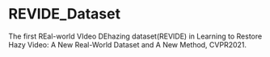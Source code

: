 # REVIDE_Dataset
The first REal-world VIdeo DEhazing dataset(REVIDE) in Learning to Restore Hazy Video: A New Real-World Dataset and A New Method, CVPR2021.
